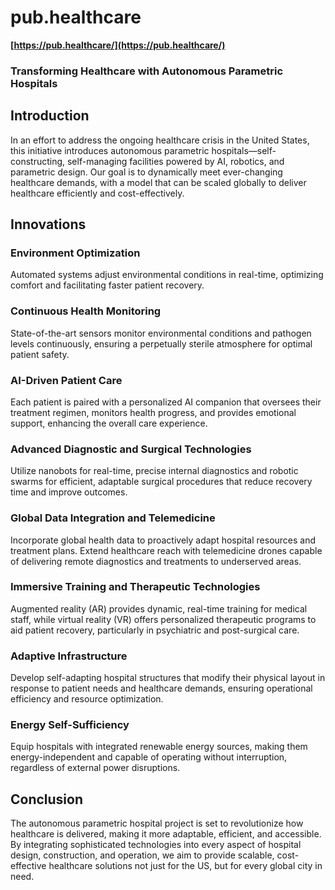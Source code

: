# pub.healthcare

**[https://pub.healthcare/](https://pub.healthcare/)**

### Transforming Healthcare with Autonomous Parametric Hospitals

## Introduction

In an effort to address the ongoing healthcare crisis in the United States,
this initiative introduces autonomous parametric hospitals—self-constructing,
self-managing facilities powered by AI,
robotics,
and parametric design. Our goal is to dynamically meet ever-changing healthcare demands,
with a model that can be scaled globally to deliver healthcare efficiently and cost-effectively.

## Innovations

### **Environment Optimization**
Automated systems adjust environmental conditions in real-time, optimizing comfort and facilitating faster patient recovery.

### **Continuous Health Monitoring**
State-of-the-art sensors monitor environmental conditions and pathogen levels continuously,
ensuring a perpetually sterile atmosphere for optimal patient safety.

### **AI-Driven Patient Care**
Each patient is paired with a personalized AI companion that oversees their treatment regimen,
monitors health progress,
and provides emotional support,
enhancing the overall care experience.

### **Advanced Diagnostic and Surgical Technologies**
Utilize nanobots for real-time,
precise internal diagnostics and robotic swarms for efficient,
adaptable surgical procedures that reduce recovery time and improve outcomes.

### **Global Data Integration and Telemedicine**
Incorporate global health data to proactively adapt hospital resources and treatment plans. Extend healthcare reach with telemedicine drones capable of delivering remote diagnostics and treatments to underserved areas.

### **Immersive Training and Therapeutic Technologies**
Augmented reality (AR) provides dynamic,
real-time training for medical staff,
while virtual reality (VR) offers personalized therapeutic programs to aid patient recovery,
particularly in psychiatric and post-surgical care.

### **Adaptive Infrastructure**
Develop self-adapting hospital structures that modify their physical layout in response to patient needs and healthcare demands,
ensuring operational efficiency and resource optimization.

### **Energy Self-Sufficiency**
Equip hospitals with integrated renewable energy sources,
making them energy-independent and capable of operating without interruption,
regardless of external power disruptions.

## Conclusion

The autonomous parametric hospital project is set to revolutionize how healthcare is delivered,
making it more adaptable,
efficient,
and accessible. By integrating sophisticated technologies into every aspect of hospital design,
construction,
and operation,
we aim to provide scalable,
cost-effective healthcare solutions not just for the US,
but for every global city in need.